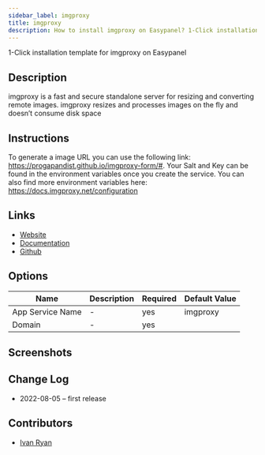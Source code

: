 ```yaml
---
sidebar_label: imgproxy
title: imgproxy
description: How to install imgproxy on Easypanel? 1-Click installation template for imgproxy on Easypanel
---
```


<!-- generated -->

1-Click installation template for imgproxy on Easypanel

## Description

imgproxy is a fast and secure standalone server for resizing and converting remote images. imgproxy resizes and processes images on the fly and doesn’t consume disk space

## Instructions

To generate a image URL you can use the following link: https://progapandist.github.io/imgproxy-form/#. Your Salt and Key can be found in the environment variables once you create the service. You can also find more environment variables here: https://docs.imgproxy.net/configuration

## Links

- [Website](https://imgproxy.net/)
- [Documentation](https://docs.imgproxy.net/)
- [Github](https://www.github.com/imgproxy/imgproxy)

## Options

Name | Description | Required | Default Value
-|-|-|-
App Service Name | - | yes | imgproxy
Domain | - | yes | 

## Screenshots


## Change Log

- 2022-08-05 – first release

## Contributors

- [Ivan Ryan](https://github.com/ivanonpc-22)
